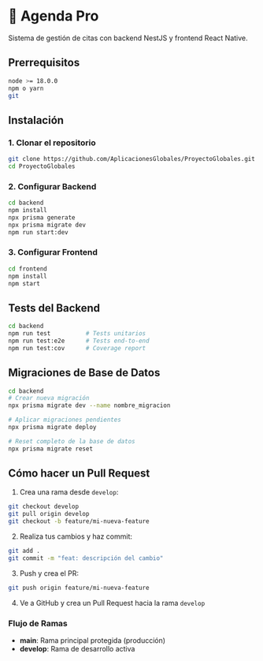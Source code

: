 # 📅 Agenda Pro

Sistema de gestión de citas con backend NestJS y frontend React Native.

## Prerrequisitos

```bash
node >= 18.0.0
npm o yarn
git
```

## Instalación

### 1. Clonar el repositorio
```bash
git clone https://github.com/AplicacionesGlobales/ProyectoGlobales.git
cd ProyectoGlobales
```

### 2. Configurar Backend
```bash
cd backend
npm install
npx prisma generate
npx prisma migrate dev
npm run start:dev
```

### 3. Configurar Frontend
```bash
cd frontend
npm install
npm start
```

## Tests del Backend

```bash
cd backend
npm run test          # Tests unitarios
npm run test:e2e      # Tests end-to-end
npm run test:cov      # Coverage report
```

## Migraciones de Base de Datos

```bash
cd backend
# Crear nueva migración
npx prisma migrate dev --name nombre_migracion

# Aplicar migraciones pendientes
npx prisma migrate deploy

# Reset completo de la base de datos
npx prisma migrate reset
```

## Cómo hacer un Pull Request

1. Crea una rama desde `develop`:
```bash
git checkout develop
git pull origin develop
git checkout -b feature/mi-nueva-feature
```

2. Realiza tus cambios y haz commit:
```bash
git add .
git commit -m "feat: descripción del cambio"
```

3. Push y crea el PR:
```bash
git push origin feature/mi-nueva-feature
```

4. Ve a GitHub y crea un Pull Request hacia la rama `develop`

### Flujo de Ramas
- **main**: Rama principal protegida (producción)
- **develop**: Rama de desarrollo activa
